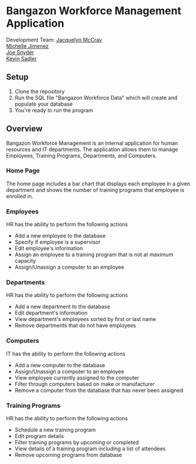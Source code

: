 # Bangazon Workforce Management Application

Development Team:
[Jacquelyn McCray](https://github.com/jkmccray)
</br>
[Michelle Jimenez](https://github.com/mjimeneztn)
</br>
[Joe Snyder](https://github.com/snyderjd)
</br>
[Kevin Sadler](https://github.com/KevinSadler)

## Setup
1. Clone the repository
2. Run the SQL file "Bangazon Workforce Data" which will create and populate your database
3. You're ready to run the program

## Overview
Bangazon Workforce Management is an internal application for human resources and IT departments. The application allows them to manage Employees, Training Programs, Departments, and Computers.

### Home Page
The home page includes a bar chart that displays each employee in a given department and shows the number of training programs that employee is enrolled in. 

### Employees
HR has the ability to perform the following actions
  * Add a new employee to the database
  * Specify if employee is a supervisor
  * Edit employee's information
  * Assign an employee to a training program that is not at maximum capacity
  * Assign/Unassign a computer to an employee
  
### Departments
HR has the ability to perform the following actions
  * Add a new department to the database
  * Edit department's information
  * View department's employees sorted by first or last name
  * Remove departments that do not have employees
  
### Computers
IT has the ability to perform the following actions
  * Add a new computer to the database
  * Assign/Unassign a computer to an employee
  * View employee currently assigned to the computer
  * Filter through computers based on make or manufacturer
  * Remove a computer from the database that has never been assigned

### Training Programs 
HR has the ability to perform the following actions
  * Schedule a new training program
  * Edit program details
  * Filter training programs by upcoming or completed 
  * View details of a training program including a list of attendees
  * Remove upcoming programs from database


